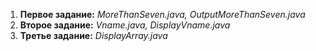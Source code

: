 1. **Первое задание:** *MoreThanSeven.java, OutputMoreThanSeven.java*
2. **Второе задание:** *Vname.java, DisplayVname.java*
3. **Третье задание:** *DisplayArray.java*
